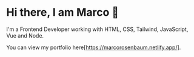 # Hi there, I am Marco 👋

I'm a Frontend Developer working with HTML, CSS, Tailwind, JavaScript, Vue and Node.

You can view my portfolio here[https://marcorosenbaum.netlify.app/].









